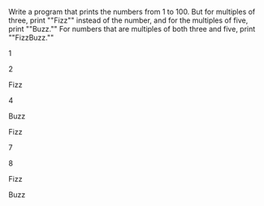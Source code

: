 Write a program that prints the numbers from 1 to 100. But for multiples of three, print ""Fizz"" instead of the number, and for the multiples of five, print ""Buzz."" For numbers that are multiples of both three and five, print ""FizzBuzz.""



1

2

Fizz

4

Buzz

Fizz

7

8

Fizz

Buzz
